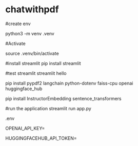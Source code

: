 # chatwithpdf

#create env

python3 -m venv .venv

#Activate

source .venv/bin/activate

#install streamlit
pip install streamlit

#test streamlit
streamlit hello

pip install pypdf2 langchain python-dotenv faiss-cpu openai huggingface_hub

pip install InstructorEmbedding sentence_transformers

#run the application
streamlit run app.py

.env

OPENAI_API_KEY=

HUGGINGFACEHUB_API_TOKEN=
